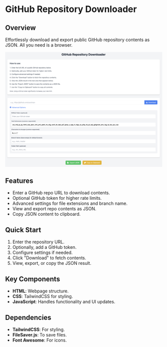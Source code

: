 # GitHub Repository Downloader

## Overview
Effortlessly download and export public GitHub repository contents as JSON. All you need is a browser.

![Screen](https://github.com/avnigashi/github-files-collector/blob/main/screen.png?raw=true)

## Features
- Enter a GitHub repo URL to download contents.
- Optional GitHub token for higher rate limits.
- Advanced settings for file extensions and branch name.
- View and export repo contents as JSON.
- Copy JSON content to clipboard.

## Quick Start
1. Enter the repository URL.
2. Optionally, add a GitHub token.
3. Configure settings if needed.
4. Click "Download" to fetch contents.
5. View, export, or copy the JSON result.

## Key Components
- **HTML**: Webpage structure.
- **CSS**: TailwindCSS for styling.
- **JavaScript**: Handles functionality and UI updates.

## Dependencies
- **TailwindCSS**: For styling.
- **FileSaver.js**: To save files.
- **Font Awesome**: For icons.
